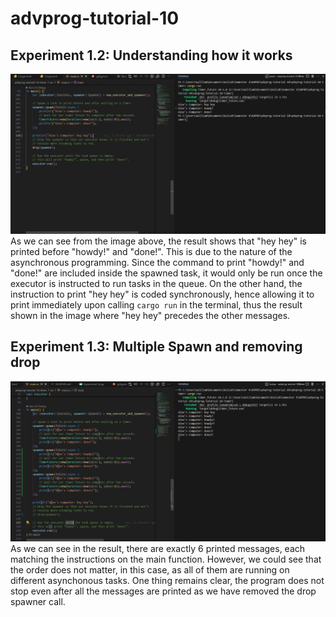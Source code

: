 # advprog-tutorial-10

## Experiment 1.2: Understanding how it works
![Experiment 1.2](Experiment1.png)
As we can see from the image above, the result shows that "hey hey" is printed before "howdy!" and "done!". This is due to the nature of the asynchronous programming. Since the command to print "howdy!" and "done!" are included inside the spawned task, it would only be run once the executor is instructed to run tasks in the queue. On the other hand, the instruction to print "hey hey" is coded synchronously, hence allowing it to print immediately upon calling `cargo run` in the terminal, thus the result shown in the image where "hey hey" precedes the other messages.

## Experiment 1.3: Multiple Spawn and removing drop
![Experiment 1.3](MultipleSpawnRemovingDrop.png)
As we can see in the result, there are exactly 6 printed messages, each matching the instructions on the main function. However, we could see that the order does not matter, in this case, as all of them are running on different asynchonous tasks. One thing remains clear, the program does not stop even after all the messages are printed as we have removed the drop spawner call.